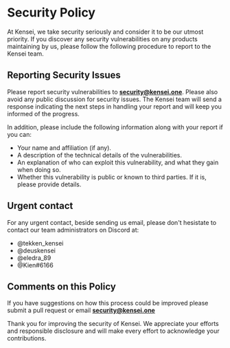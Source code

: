 # Security Policy

At Kensei, we take security seriously and consider it to be our utmost priority. 
If you discover any security vulnerabilities on any products maintaining by us, please follow the following procedure to report to the Kensei team.

## Reporting Security Issues

Please report security vulnerabilities to **[security@kensei.one](mailto:security@kensei.one)**. Please also avoid any public discussion for security issues.
The Kensei team will send a response indicating the next steps in handling your report and will keep you informed of the progress.

In addition, please include the following information along with your report if you can:

* Your name and affiliation (if any).
* A description of the technical details of the vulnerabilities. 
* An explanation of who can exploit this vulnerability, and what they gain when doing so.
* Whether this vulnerability is public or known to third parties. If it is, please provide details.

## Urgent contact

For any urgent contact, beside sending us email, please don't hesistate to contact our team administrators on Discord at: 
- @tekken_kensei
- @deuskensei
- @eledra_89
- @Kien#6166

## Comments on this Policy

If you have suggestions on how this process could be improved please submit a pull request or email **[security@kensei.one](mailto:security@kensei.one)**


Thank you for improving the security of Kensei. We appreciate your efforts and responsible disclosure and will make every effort to acknowledge your contributions.
